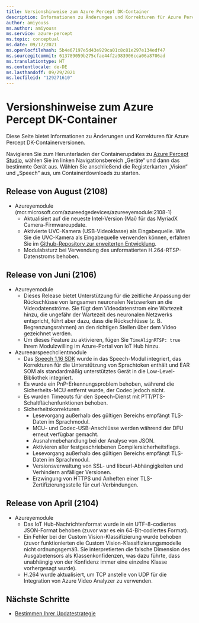 ```yaml
---
title: Versionshinweise zum Azure Percept DK-Container
description: Informationen zu Änderungen und Korrekturen für Azure Percept DK-Containerversionen.
author: amiyouss
ms.author: amiyouss
ms.service: azure-percept
ms.topic: conceptual
ms.date: 09/17/2021
ms.openlocfilehash: 5b4e67197e5d43e929ca01c8c81e297e134edf47
ms.sourcegitcommit: 613789059b275cfae44f2a983906cca06a8706ad
ms.translationtype: HT
ms.contentlocale: de-DE
ms.lasthandoff: 09/29/2021
ms.locfileid: "129271610"
---
```

# <a name="azure-percept-dk-container-release-notes"></a>Versionshinweise zum Azure Percept DK-Container

Diese Seite bietet Informationen zu Änderungen und Korrekturen für Azure Percept DK-Containerversionen.

Navigieren Sie zum Herunterladen der Containerupdates zu [Azure Percept Studio](https://ms.portal.azure.com/#blade/AzureEdgeDevices/main/overview), wählen Sie im linken Navigationsbereich „Geräte“ und dann das bestimmte Gerät aus. Wählen Sie anschließend die Registerkarten „Vision“ und „Speech“ aus, um Containerdownloads zu starten. 

## <a name="august-2108-release"></a>Release von August (2108)

- Azureyemodule (mcr.microsoft.com/azureedgedevices/azureeyemodule:2108-1)
    - Aktualisiert auf die neueste Intel-Version (Mai) für das MyriadX Camera-Firmwareupdate. 
    - Aktivierte UVC-Kamera (USB-Videoklasse) als Eingabequelle. Wie Sie die UVC-Kamera als Eingabequelle verwenden können, erfahren Sie im [Github-Repository zur erweiterten Entwicklung](https://github.com/microsoft/azure-percept-advanced-development/tree/main/azureeyemodule#using-uvcusb-video-class-camera-as-input-source). 
    - Modulabsturz bei Verwendung des unformatierten H.264-RTSP-Datenstroms behoben.

## <a name="june-2106-release"></a>Release von Juni (2106)

- Azureyemodule
    - Dieses Release bietet Unterstützung für die zeitliche Anpassung der Rückschlüsse von langsamen neuronalen Netzwerken an die Videodatenströme. Sie fügt dem Videodatenstrom eine Wartezeit hinzu, die ungefähr der Wartezeit des neuronalen Netzwerks entspricht, führt aber dazu, dass die Rückschlüsse (z. B. Begrenzungsrahmen) an den richtigen Stellen über dem Video gezeichnet werden. 
    - Um dieses Feature zu aktivieren, fügen Sie `TimeAlignRTSP: true` Ihrem Modulzwilling im Azure-Portal von IoT Hub hinzu.
- Azureearspeechclientmodule
    - Das [Speech 1.16 SDK](../cognitive-services/speech-service/devices-sdk-release-notes.md) wurde in das Speech-Modul integriert, das Korrekturen für die Unterstützung von Sprachtoken enthält und EAR SOM als standardmäßig unterstütztes Gerät in die Low-Level-Bibliothek integriert.
    - Es wurde ein PnP-Erkennungsproblem behoben, während die Sicherheits-MCU entfernt wurde, der Codec jedoch nicht.
    - Es wurden Timeouts für den Speech-Dienst mit PTT/PTS-Schaltflächenfunktionen behoben.
    - Sicherheitskorrekturen
        - Lesevorgang außerhalb des gültigen Bereichs empfängt TLS-Daten im Sprachmodul.
        - MCU- und Codec-USB-Anschlüsse werden während der DFU erneut verfügbar gemacht.
        - Ausnahmebehandlung bei der Analyse von JSON.
        - Aktivieren aller festgeschriebenen Compilersicherheitsflags.
        - Lesevorgang außerhalb des gültigen Bereichs empfängt TLS-Daten im Sprachmodul.
        - Versionsverwaltung von SSL- und libcurl-Abhängigkeiten und Verhindern anfälliger Versionen.
        - Erzwingung von HTTPS und Anheften einer TLS-Zertifizierungsstelle für curl-Verbindungen.

## <a name="april-2104-release"></a>Release von April (2104)

- Azureyemodule
    - Das IoT Hub-Nachrichtenformat wurde in ein UTF-8-codiertes JSON-Format behoben (zuvor war es ein 64-Bit-codiertes Format).
    - Ein Fehler bei der Custom Vision-Klassifizierung wurde behoben (zuvor funktionierten die Custom Vision-Klassifizierungsmodelle nicht ordnungsgemäß. Sie interpretierten die falsche Dimension des Ausgabetensors als Klassenkonfidenzen, was dazu führte, dass unabhängig von der Konfidenz immer eine einzelne Klasse vorhergesagt wurde).
    - H.264 wurde aktualisiert, um TCP anstelle von UDP für die Integration von Azure Video Analyzer zu verwenden.

## <a name="next-steps"></a>Nächste Schritte

- [Bestimmen Ihrer Updatestrategie](./how-to-determine-your-update-strategy.md)
